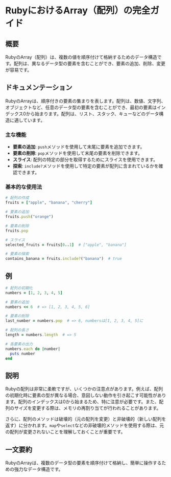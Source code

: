 <!--
Meta Description: # RubyにおけるArray（配列）の完全ガイド ## 概要 RubyのArray（配列）は、複数の値を順序付けて格納するためのデータ構造です。配列は、異なるデータ型の要素を含むことができ、要素の追加、削除、変更が容易です。 ## ドキュメンテーション RubyのArrayは、順序付きの要素の集ま...
Meta Keywords: fruits, numbers, 要素の追加, 配列は, 要素の削除
-->

# RubyにおけるArray（配列）の完全ガイド

## 概要
RubyのArray（配列）は、複数の値を順序付けて格納するためのデータ構造です。配列は、異なるデータ型の要素を含むことができ、要素の追加、削除、変更が容易です。

## ドキュメンテーション
RubyのArrayは、順序付きの要素の集まりを表します。配列は、数値、文字列、オブジェクトなど、任意のデータ型の要素を含むことができ、最初の要素はインデックス0から始まります。配列は、リスト、スタック、キューなどのデータ構造に適しています。

### 主な機能
- **要素の追加**: `push`メソッドを使用して末尾に要素を追加できます。
- **要素の削除**: `pop`メソッドを使用して末尾の要素を削除できます。
- **スライス**: 配列の特定の部分を取得するためにスライスを使用できます。
- **探索**: `include?`メソッドを使用して特定の要素が配列に含まれているかを確認できます。

### 基本的な使用法
```ruby
# 配列の作成
fruits = ["apple", "banana", "cherry"]

# 要素の追加
fruits.push("orange")

# 要素の削除
fruits.pop

# スライス
selected_fruits = fruits[0..1]  # ["apple", "banana"]

# 要素の探索
contains_banana = fruits.include?("banana")  # true
```

## 例
```ruby
# 配列の初期化
numbers = [1, 2, 3, 4, 5]

# 要素の追加
numbers << 6  # => [1, 2, 3, 4, 5, 6]

# 要素の削除
last_number = numbers.pop  # => 6, numbersは[1, 2, 3, 4, 5]に

# 配列の長さ
length = numbers.length  # => 5

# 各要素の出力
numbers.each do |number|
  puts number
end
```

## 説明
Rubyの配列は非常に柔軟ですが、いくつかの注意点があります。例えば、配列の初期化時に要素の型が異なる場合、意図しない動作を引き起こす可能性があります。配列のインデックスは0から始まるため、特に注意が必要です。また、配列のサイズを変更する際は、メモリの再割り当てが行われることがあります。

さらに、配列のメソッドは破壊的（元の配列を変更）と非破壊的（新しい配列を返す）に分かれます。`map`や`select`などの非破壊的メソッドを使用する際は、元の配列が変更されないことを理解しておくことが重要です。

## 一文要約
RubyのArrayは、複数のデータ型の要素を順序付けて格納し、簡単に操作するための強力なデータ構造です。